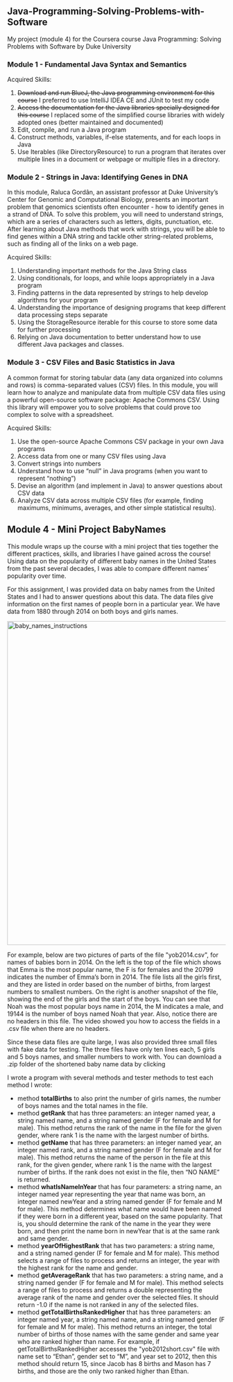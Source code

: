 ## Java-Programming-Solving-Problems-with-Software
My project (module 4) for the Coursera course Java Programming: Solving Problems with Software by Duke University

### Module 1 - Fundamental Java Syntax and Semantics
Acquired Skills:
  1) ~~Download and run BlueJ, the Java programming environment for this course~~ I preferred to use IntelliJ IDEA CE and JUnit to test my code
  2) ~~Access the documentation for the Java libraries specially designed for this course~~ I replaced some of the simplified course libraries with widely adopted ones (better maintained and documented)
  3) Edit, compile, and run a Java program
  4) Construct methods, variables, if-else statements, and for each loops in Java
  5) Use Iterables (like DirectoryResource) to run a program that iterates over multiple lines in a document or webpage or multiple files in a directory.

### Module 2 - Strings in Java: Identifying Genes in DNA
In this module, Raluca Gordân, an assistant professor at Duke University’s Center for Genomic and Computational Biology, presents an important problem that genomics scientists often encounter - how to identify genes in a strand of DNA.
To solve this problem, you will need to understand strings, which are a series of characters such as letters, digits, punctuation, etc.
After learning about Java methods that work with strings, you will be able to find genes within a DNA string and tackle other string-related problems, such as finding all of the links on a web page. 

Acquired Skills:
  1) Understanding important methods for the Java String class
  2) Using conditionals, for loops, and while loops appropriately in a Java program
  3) Finding patterns in the data represented by strings to help develop algorithms for your program
  4) Understanding the importance of designing programs that keep different data processing steps separate
  5) Using the StorageResource iterable for this course to store some data for further processing
  6) Relying on Java documentation to better understand how to use different Java packages and classes.


### Module 3 - CSV Files and Basic Statistics in Java
A common format for storing tabular data (any data organized into columns and rows) is comma-separated values (CSV) files.
In this module, you will learn how to analyze and manipulate data from multiple CSV data files using a powerful open-source software package: Apache Commons CSV.
Using this library will empower you to solve problems that could prove too complex to solve with a spreadsheet.

Acquired Skills:
  1) Use the open-source Apache Commons CSV package in your own Java programs
  2) Access data from one or many CSV files using Java
  3) Convert strings into numbers
  4) Understand how to use “null” in Java programs (when you want to represent “nothing”)
  5) Devise an algorithm (and implement in Java) to answer questions about CSV data
  6) Analyze CSV data across multiple CSV files (for example, finding maximums, minimums, averages, and other simple statistical results).

## Module 4 - Mini Project BabyNames
This module wraps up the course with a mini project that ties together the different practices, skills, and libraries I have gained across the course!
Using data on the popularity of different baby names in the United States from the past several decades, I was able to compare different names’ popularity over time.

For this assignment, I was provided data on baby names from the United States and I had to answer questions about this data.
The data files give information on the first names of people born in a particular year. We have data from 1880 through 2014 on both boys and girls names.

<img width="747" alt="baby_names_instructions" src="https://github.com/s-dousse/Java-Programming-Solving-Problems-with-Software/assets/63320415/1dd277e9-8a0e-4077-a3e4-897709cfe56e">

For example, below are two pictures of parts of the  file "yob2014.csv", for names of babies born in 2014.
On the left is the top of the file which shows that Emma is the most popular name, the F is for females and the 20799 indicates the number of Emma’s born in 2014.
The file lists all the girls first, and they are listed in order based on the number of births, from largest numbers to smallest numbers.
On the right is another snapshot of the file, showing the end of the girls and the start of the boys.
You can see that Noah was the most popular boys name in 2014, the M indicates a male, and 19144 is the number of boys named Noah that year.
Also, notice there are no headers in this file. The video showed you how to access the fields in a .csv file when there are no headers.

Since these data files are quite large, I was also provided three small files with fake data for testing.
The three files have only ten lines each, 5 girls and 5 boys names, and smaller numbers to work with. You can download a .zip folder of the shortened baby name data by clicking 

I wrote a program with several methods and tester methods to test each method I wrote:
  - method **totalBirths** to also print the number of girls names, the number of boys names and the total names in the file.
  - method **getRank** that has three parameters: an integer named year, a string named name, and a string named gender (F for female and M for male).
    This method returns the rank of the name in the file for the given gender,  where rank 1 is the name with the largest number of births.
  - method **getName** that has three parameters: an integer named year, an integer named rank, and a string named gender (F for female and M for male).
    This method returns the name of the person in the file at this rank, for the given gender, where rank 1 is the name with the largest number of births. If the rank does not exist in the file, then “NO NAME”  is returned.
  - method **whatIsNameInYear** that has four parameters: a string name, an integer named year representing the year that name was born,  an integer named newYear and a string named gender (F for female and M for male).
    This method determines what name would have been named if they were born in a different year, based on the same popularity.
    That is, you should determine the rank of the name in the year they were born, and then print the name born in newYear that is at the same rank and same gender.
  - method **yearOfHighestRank** that has two parameters: a string name, and a string named gender (F for female and M for male).
    This method selects a range of files to process and returns an integer, the year with the highest rank for the name and gender. 
  - method **getAverageRank** that has two parameters: a string name, and a string named gender (F for female and M for male).
    This method selects a range of files to process and returns a double representing the average rank of the name and gender over the selected files. It should return -1.0 if the name is not ranked in any of the selected files.
  - method **getTotalBirthsRankedHigher** that has three parameters: an integer named year, a string named name, and a string named gender (F for female and M for male). This method returns an integer, the total number of births of those names with the same gender and same year who are ranked higher than name. For example, if getTotalBirthsRankedHigher accesses the "yob2012short.csv" file with name set to “Ethan”, gender set to “M”, and year set to 2012, then this method should return 15, since Jacob has 8 births and Mason has 7 births, and those are the only two ranked higher than Ethan. 


